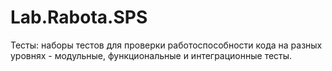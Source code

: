 # Lab.Rabota.SPS
Тесты: наборы тестов для проверки работоспособности кода на разных
уровнях - модульные, функциональные и интеграционные тесты.
